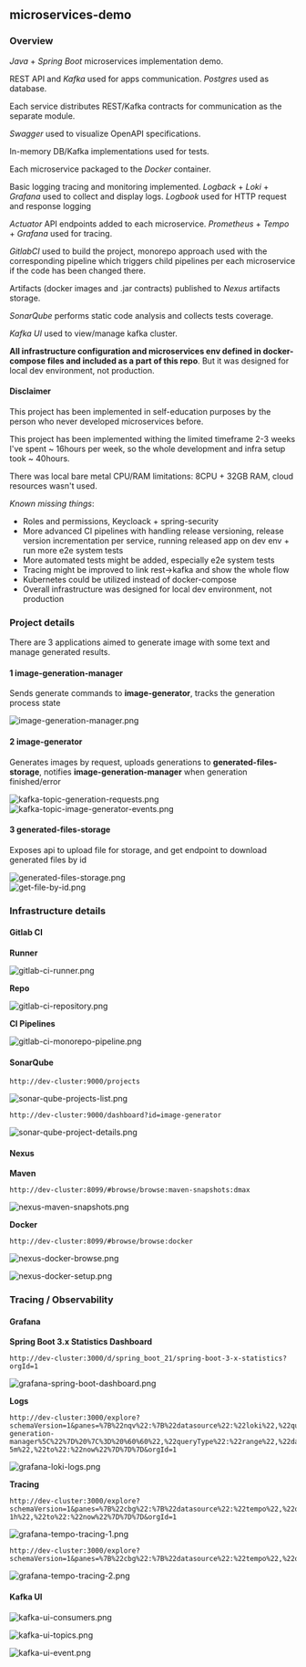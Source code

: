 ## microservices-demo

### Overview
_Java_ + _Spring Boot_ microservices implementation demo.

REST API and _Kafka_ used for apps communication. _Postgres_ used as database.

Each service distributes REST/Kafka contracts for communication as the separate module.

_Swagger_ used to visualize OpenAPI specifications.

In-memory DB/Kafka implementations used for tests.

Each microservice packaged to the _Docker_ container.

Basic logging tracing and monitoring implemented. 
_Logback_ + _Loki_ + _Grafana_ used to collect and display logs.
_Logbook_ used for HTTP request and response logging

_Actuator_ API endpoints added to each microservice.
_Prometheus_ + _Tempo_ + _Grafana_ used for tracing.

_GitlabCI_ used to build the project, monorepo approach used with the corresponding pipeline which triggers
child pipelines per each microservice if the code has been changed there.

Artifacts (docker images and .jar contracts) published to _Nexus_ artifacts storage.

_SonarQube_ performs static code analysis and collects tests coverage.

_Kafka UI_ used to view/manage kafka cluster. 

__All infrastructure configuration and microservices env defined in docker-compose 
files and included as a part of this repo__. But it was designed for local dev environment, not production.

#### Disclaimer
This project has been implemented in self-education purposes by the person who never developed microservices before.

This project has been implemented withing the limited timeframe 2-3 weeks I've spent ~ 16hours per week, 
so the whole development and infra setup took ~ 40hours.

There was local bare metal CPU/RAM limitations: 8CPU + 32GB RAM, cloud resources wasn't used.

_Known missing things_:
    
- Roles and permissions, Keycloack + spring-security
- More advanced CI pipelines with handling release versioning, release version incrementation per service, 
running released app on dev env + run more e2e system tests
- More automated tests might be added, especially e2e system tests
- Tracing might be improved to link rest->kafka and show the whole flow
- Kubernetes could be utilized instead of docker-compose
- Overall infrastructure was designed for local dev environment, not production


### Project details

There are 3 applications aimed to generate image with some text and manage generated results.

#### 1 image-generation-manager
Sends generate commands to __image-generator__, tracks the generation process state
    
![image-generation-manager.png](.assets/image-generation-manager.png)

#### 2 image-generator
Generates images by request, uploads generations to __generated-files-storage__, 
notifies __image-generation-manager__ when generation finished/error

![kafka-topic-generation-requests.png](.assets/kafka-topic-generation-requests.png)
![kafka-topic-image-generator-events.png](.assets/kafka-topic-image-generator-events.png)

#### 3 generated-files-storage
Exposes api to upload file for storage, and get endpoint to download generated files by id

![generated-files-storage.png](.assets/generated-files-storage.png)  
![get-file-by-id.png](.assets/get-file-by-id.png)

### Infrastructure details

#### Gitlab CI

__Runner__

![gitlab-ci-runner.png](.assets/gitlab-ci-runner.png)

__Repo__

![gitlab-ci-repository.png](.assets/gitlab-ci-repository.png)

__CI Pipelines__

![gitlab-ci-monorepo-pipeline.png](.assets/gitlab-ci-monorepo-pipeline.png)

#### SonarQube

```text
http://dev-cluster:9000/projects
```
![sonar-qube-projects-list.png](.assets/sonar-qube-projects-list.png)

```text
http://dev-cluster:9000/dashboard?id=image-generator
```
![sonar-qube-project-details.png](.assets/sonar-qube-project-details.png)

#### Nexus

__Maven__
```text
http://dev-cluster:8099/#browse/browse:maven-snapshots:dmax
```
![nexus-maven-snapshots.png](.assets/nexus-maven-snapshots.png)

__Docker__

```text
http://dev-cluster:8099/#browse/browse:docker
```
![nexus-docker-browse.png](.assets/nexus-docker-browse.png)

![nexus-docker-setup.png](.assets/nexus-docker-setup.png)

### Tracing / Observability

#### Grafana
__Spring Boot 3.x Statistics Dashboard__
```text
http://dev-cluster:3000/d/spring_boot_21/spring-boot-3-x-statistics?orgId=1
```
![grafana-spring-boot-dashboard.png](.assets/grafana-spring-boot-dashboard.png)

__Logs__
```text
http://dev-cluster:3000/explore?schemaVersion=1&panes=%7B%22nqv%22:%7B%22datasource%22:%22loki%22,%22queries%22:%5B%7B%22refId%22:%22A%22,%22expr%22:%22%7Bservice_name%3D%5C%22image-generation-manager%5C%22%7D%20%7C%3D%20%60%60%22,%22queryType%22:%22range%22,%22datasource%22:%7B%22type%22:%22loki%22,%22uid%22:%22loki%22%7D,%22editorMode%22:%22builder%22%7D%5D,%22range%22:%7B%22from%22:%22now-5m%22,%22to%22:%22now%22%7D%7D%7D&orgId=1
```
![grafana-loki-logs.png](.assets/grafana-loki-logs.png)

__Tracing__
```text
http://dev-cluster:3000/explore?schemaVersion=1&panes=%7B%22cbg%22:%7B%22datasource%22:%22tempo%22,%22queries%22:%5B%7B%22refId%22:%22A%22,%22datasource%22:%7B%22type%22:%22tempo%22,%22uid%22:%22tempo%22%7D,%22queryType%22:%22traceql%22,%22limit%22:20,%22tableType%22:%22traces%22,%22query%22:%22672723ced6d595e5a5b8f73f47ff7dd5%22%7D%5D,%22range%22:%7B%22from%22:%22now-1h%22,%22to%22:%22now%22%7D%7D%7D&orgId=1
```
![grafana-tempo-tracing-1.png](.assets/grafana-tempo-tracing-1.png)

```text
http://dev-cluster:3000/explore?schemaVersion=1&panes=%7B%22cbg%22:%7B%22datasource%22:%22tempo%22,%22queries%22:%5B%7B%22refId%22:%22A%22,%22datasource%22:%7B%22type%22:%22tempo%22,%22uid%22:%22tempo%22%7D,%22queryType%22:%22traceql%22,%22limit%22:20,%22tableType%22:%22traces%22,%22query%22:%22672723ce116764a3d047c3ba2b5dff66%22%7D%5D,%22range%22:%7B%22from%22:%221730610697157%22,%22to%22:%221730625097157%22%7D%7D%7D&orgId=1
```

![grafana-tempo-tracing-2.png](.assets/grafana-tempo-tracing-2.png)


#### Kafka UI

![kafka-ui-consumers.png](.assets/kafka-ui-consumers.png)

![kafka-ui-topics.png](.assets/kafka-ui-topics.png)

![kafka-ui-event.png](.assets/kafka-ui-event.png)